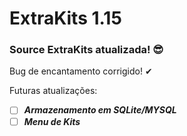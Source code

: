 # ExtraKits 1.15

### Source ExtraKits atualizada! 😎

Bug de encantamento corrigido! ✔

Futuras atualizações:
- [ ] ***Armazenamento em SQLite/MYSQL***
- [ ] ***Menu de Kits***
